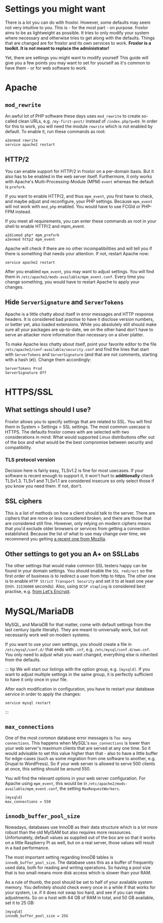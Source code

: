 # Settings you might want

There is a lot you can do with froxlor. However, some defaults may seem not very intuitive to you. This is - for the most part - on purpose. froxlor aims to be as lightweight as possible. It tries to only modify your system where necessary and otherwise tries to get along with the defaults. Things that are changed are for froxlor and its own services to work. **Froxlor is a toolkit. It is not meant to replace the administrator!**

Yet, there are settings you might want to modify yourself This guide will give you a few points you may want to set for yourself as it's common to have them - or for web software to work.

# Apache

## `mod_rewrite`
An awful lot of PHP software these days uses `mod_rewrite` to create so-called clean URLs, e.g. `/my-first-post/` instead of `/index.php?p=69`. In order for this to work, you will need the module `rewrite` which is not enabled by default. To enable it, run these commands as root:
```shell
a2enmod rewrite
service apache2 restart
```

## HTTP/2
You can enable support for HTTP/2 in froxlor on a per-domain basis. But it also has to be enabled in the web server itself. Furthermore, it only works with Apache's Multi-Processing-Module (MPM) `event` whereas the default is `prefork`.

If you want to enable HTTP/2, and thus `mpm_event`, you first have to check, and maybe adjust and reconfigure, your PHP settings. Because `mpm_event` will not work with `mod_php` enabled. You would have to use FCGId or PHP-FPM instead.

If you meet all requirements, you can enter these commands as root in your shell to enable HTTP/2 and mpm_event.
```shell
a2dismod php* mpm_prefork
a2enmod http2 mpm_event
```

Apache will check if there are no other incompatibilities and will tell you if there is something that needs your attention. If not, restart Apache now:
```shell
service apache2 restart
```

After you enabled `mpm_event`, you may want to adjust settings. You will find them in `/etc/apache2/mods-available/mpm_event.conf`. Every time you change something, you would have to restart Apache to apply your changes.

## Hide `ServerSignature` and `ServerTokens`
Apache is a little chatty about itself in error messages and HTTP response headers. It is considered bad practise to have it disclose version numbers, or better yet, also loaded extensions. While you absolutely still should make sure all your packages are up-to-date, we on the other hand don't have to serve an attacker more information than necessary on a silver platter.

To make Apache less chatty about itself, point your favorite editor to the file `/etc/apache2/conf-available/security.conf` and find the lines that start with `ServerTokens` and `ServerSignature` (and that are not comments, starting with a hash (`#`)). Change them accordingly:
```
ServerTokens Prod
ServerSignature Off
```

# HTTPS/SSL

## What settings should I use?
Froxlor allows you to specify settings that are related to SSL. You will find them in System > Settings > SSL settings. The most common usecase is HTTPS. The defaults froxlor comes with are selected with two considerations in mind: What would supported Linux distributions offer out of the box and what would be the best compromise between security and compatibility.

### TLS protocol version
Decision here is fairly easy, TLSv1.2 is fine for most usecases. If your software is recent enough to support it, it won't hurt to **additionally** check TLSv1.3. TLSv1 and TLSv1.1 are considered insecure so only select those if you know you need them. If not, don't.

## SSL ciphers
This is a list of methods on how a client should talk to the server. There are ciphers that are more or less considered broken, and there are those that are considered still fine. However, only relying on modern ciphers means that you'd exclude older browsers or services from getting a connection established. Because the list of what to use may change over time, we recommend you getting [a recent one from Mozilla](https://ssl-config.mozilla.org/).

## Other settings to get you an A+ on SSLLabs
The other settings that would make common SSL testers happy can be found in your domain settings. You should enable the `SSL redirect` so the first order of business is to redirect a user from http to https. The other one is to enable `HTTP Strict Transport Security` and set it to at least one year (min. `31536000` seconds). Also, using `OCSP stapling` is considered best practise, e.g. [from Let's Encrypt](https://letsencrypt.org/docs/integration-guide/#implement-ocsp-stapling).

# MySQL/MariaDB
MySQL, and MariaDB for that matter, come with default settings from the last century (quite literally). They are meant to universally work, but not necessarily work well on modern systems.

If you want to use your own settings, you should create a file in `/etc/mysql/conf.d/` that ends with `.cnf`, e.g. `/etc/mysql/conf.d/own.cnf`. You only need to adjust what you want changed, everything else is inherited from the defaults.

::: tip
We will start our listings with the option group, e.g. `[mysqld]`. If you want to adjust multiple settings in the same group, it is perfectly sufficient to have it only once in your file.

After each modification in configuration, you have to restart your database service in order to apply the changes:
```shell
service mysql restart
```
:::

## `max_connections`
One of the most common database error messages is `Too many connections`. This happens when MySQL's `max_connections` is lower than your web server's maximum clients that are served at any one time. So it would advisable to set this value higher than that - also to have a little buffer for edge-cases (such as some migration from one software to another, e.g. Drupal to WordPress). So if your web server is allowed to serve 500 clients at once, this setting should be around 550.

You will find the relevant options in your web server configuration. For Apache using `mpm_event`, this would be in `/etc/apache2/mods-available/mpm_event.conf`, the setting `MaxRequestWorkers`.
```
[mysqld]
max_connections = 550
```

## `innodb_buffer_pool_size`
Nowadays, databases use InnoDB as their data structure which is a lot more robust than the old MyISAM but also requires more ressources. Unfortunately, default values as supplied out of the box are so that it works on a little Raspberry Pi as well, but on a real server, those values will result in a bad performance.

The most important setting regarding InnoDB tables is `innodb_buffer_pool_size`. The database uses this as a buffer of frequently used data, both for reading and writing operations. So having a pool size that is too small means more disk access which is slower than your RAM.

As a rule of thumb, the pool should be set to half of your available system memory. You definitely should check every once in a while if that works for your system, i.e. if it does not swap too hard, and see if you can make adjustments. So on a host with 64 GB of RAM in total, and 50 GB available, set it to 25 GB:
```
[mysqld]
innodb_buffer_pool_size = 25G
```
